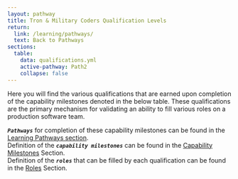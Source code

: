 ```yaml
---
layout: pathway
title: Tron & Military Coders Qualification Levels
return:
  link: /learning/pathways/
  text: Back to Pathways
sections:
  table:
    data: qualifications.yml
    active-pathway: Path2
    collapse: false
---
```


Here you will find the various qualifications that are earned upon completion of the capability milestones denoted in the below table.  These qualifications are the primary mechanism for validating an ability to fill various roles on a production software team. 

***`Pathways`*** for completion of these capability milestones can be found in the <a href="{{ '/learning/pathways' | absolute_url }}">Learning Pathways section</a>. <br>
Definition of the ***`capability milestones`*** can be found in the <a href="{{ '/learning/capabilities' | absolute_url }}">Capability Milestones</a> Section. <br>
Definition of the ***`roles`*** that can be filled by each qualification can be found in the <a href="{{ '/learning/roles' | absolute_url }}">Roles</a> Section. <br>

